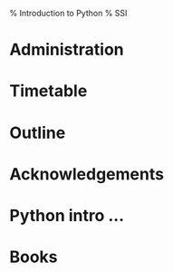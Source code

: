 % Introduction to Python
% SSI

# Administration

# Timetable

# Outline

# Acknowledgements

# Python intro ...

# Books

